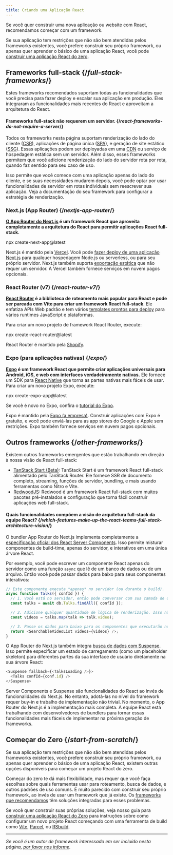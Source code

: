 ```yaml
---
title: Criando uma Aplicação React
---
```


<Intro>

Se você quer construir uma nova aplicação ou website com React, recomendamos começar com um framework.

</Intro>

Se sua aplicação tem restrições que não são bem atendidas pelos frameworks existentes, você prefere construir seu próprio framework, ou apenas quer aprender o básico de uma aplicação React, você pode [construir uma aplicação React do zero](/learn/build-a-react-app-from-scratch).

## Frameworks full-stack {/*full-stack-frameworks*/}

Estes frameworks recomendados suportam todas as funcionalidades que você precisa para fazer deploy e escalar sua aplicação em produção. Eles integraram as funcionalidades mais recentes do React e aproveitam a arquitetura do React.

<Note>

#### Frameworks full-stack não requerem um servidor. {/*react-frameworks-do-not-require-a-server*/}

Todos os frameworks nesta página suportam renderização do lado do cliente ([CSR](https://developer.mozilla.org/en-US/docs/Glossary/CSR)), aplicações de página única ([SPA](https://developer.mozilla.org/en-US/docs/Glossary/SPA)), e geração de site estático ([SSG](https://developer.mozilla.org/en-US/docs/Glossary/SSG)). Essas aplicações podem ser deployadas em uma [CDN](https://developer.mozilla.org/en-US/docs/Glossary/CDN) ou serviço de hospedagem estática sem um servidor. Além disso, esses frameworks permitem que você adicione renderização do lado do servidor rota por rota, quando faz sentido para seu caso de uso.

Isso permite que você comece com uma aplicação apenas do lado do cliente, e se suas necessidades mudarem depois, você pode optar por usar funcionalidades de servidor em rotas individuais sem reescrever sua aplicação. Veja a documentação do seu framework para configurar a estratégia de renderização.

</Note>

### Next.js (App Router) {/*nextjs-app-router*/}

**[O App Router do Next.js](https://nextjs.org/docs) é um framework React que aproveita completamente a arquitetura do React para permitir aplicações React full-stack.**

<TerminalBlock>
npx create-next-app@latest
</TerminalBlock>

Next.js é mantido pela [Vercel](https://vercel.com/). Você pode [fazer deploy de uma aplicação Next.js](https://nextjs.org/docs/app/building-your-application/deploying) para qualquer hospedagem Node.js ou serverless, ou para seu próprio servidor. Next.js também suporta [exportação estática](https://nextjs.org/docs/app/building-your-application/deploying/static-exports) que não requer um servidor. A Vercel também fornece serviços em nuvem pagos opcionais.

### React Router (v7) {/*react-router-v7*/}

**[React Router](https://reactrouter.com/start/framework/installation) é a biblioteca de roteamento mais popular para React e pode ser pareada com Vite para criar um framework React full-stack**. Ele enfatiza APIs Web padrão e tem vários [templates prontos para deploy](https://github.com/remix-run/react-router-templates) para vários runtimes JavaScript e plataformas.

Para criar um novo projeto de framework React Router, execute:

<TerminalBlock>
npx create-react-router@latest
</TerminalBlock>

React Router é mantido pela [Shopify](https://www.shopify.com).

### Expo (para aplicações nativas) {/*expo*/}

**[Expo](https://expo.dev/) é um framework React que permite criar aplicações universais para Android, iOS, e web com interfaces verdadeiramente nativas.** Ele fornece um SDK para [React Native](https://reactnative.dev/) que torna as partes nativas mais fáceis de usar. Para criar um novo projeto Expo, execute:

<TerminalBlock>
npx create-expo-app@latest
</TerminalBlock>

Se você é novo no Expo, confira o [tutorial do Expo](https://docs.expo.dev/tutorial/introduction/).

Expo é mantido pela [Expo (a empresa)](https://expo.dev/about). Construir aplicações com Expo é gratuito, e você pode enviá-las para as app stores do Google e Apple sem restrições. Expo também fornece serviços em nuvem pagos opcionais.

## Outros frameworks {/*other-frameworks*/}

Existem outros frameworks emergentes que estão trabalhando em direção à nossa visão de React full-stack:

- [TanStack Start (Beta)](https://tanstack.com/): TanStack Start é um framework React full-stack alimentado pelo TanStack Router. Ele fornece SSR de documento completo, streaming, funções de servidor, bundling, e mais usando ferramentas como Nitro e Vite.
- [RedwoodJS](https://redwoodjs.com/): Redwood é um framework React full-stack com muitos pacotes pré-instalados e configuração que torna fácil construir aplicações web full-stack.

<DeepDive>

#### Quais funcionalidades compõem a visão de arquitetura full-stack da equipe React? {/*which-features-make-up-the-react-teams-full-stack-architecture-vision*/}

O bundler App Router do Next.js implementa completamente a [especificação oficial dos React Server Components](https://github.com/reactjs/rfcs/blob/main/text/0188-server-components.md). Isso permite misturar componentes de build-time, apenas do servidor, e interativos em uma única árvore React.

Por exemplo, você pode escrever um componente React apenas do servidor como uma função `async` que lê de um banco de dados ou de um arquivo. Então você pode passar dados para baixo para seus componentes interativos:

```js
// Este componente executa *apenas* no servidor (ou durante o build).
async function Talks({ confId }) {
  // 1. Você está no servidor, então pode conversar com sua camada de dados. Endpoint de API não é necessário.
  const talks = await db.Talks.findAll({ confId });

  // 2. Adicione qualquer quantidade de lógica de renderização. Isso não tornará seu bundle JavaScript maior.
  const videos = talks.map(talk => talk.video);

  // 3. Passe os dados para baixo para os componentes que executarão no navegador.
  return <SearchableVideoList videos={videos} />;
}
```

O App Router do Next.js também integra [busca de dados com Suspense](/blog/2022/03/29/react-v18#suspense-in-data-frameworks). Isso permite especificar um estado de carregamento (como um placeholder skeleton) para diferentes partes da sua interface de usuário diretamente na sua árvore React:

```js
<Suspense fallback={<TalksLoading />}>
  <Talks confId={conf.id} />
</Suspense>
```

Server Components e Suspense são funcionalidades do React ao invés de funcionalidades do Next.js. No entanto, adotá-las no nível do framework requer buy-in e trabalho de implementação não trivial. No momento, o App Router do Next.js é a implementação mais completa. A equipe React está trabalhando com desenvolvedores de bundlers para tornar essas funcionalidades mais fáceis de implementar na próxima geração de frameworks.

</DeepDive>

## Começar do Zero {/*start-from-scratch*/}

Se sua aplicação tem restrições que não são bem atendidas pelos frameworks existentes, você prefere construir seu próprio framework, ou apenas quer aprender o básico de uma aplicação React, existem outras opções disponíveis para começar um projeto React do zero.

Começar do zero te dá mais flexibilidade, mas requer que você faça escolhas sobre quais ferramentas usar para roteamento, busca de dados, e outros padrões de uso comuns. É muito parecido com construir seu próprio framework, ao invés de usar um framework que já existe. Os [frameworks que recomendamos](#full-stack-frameworks) têm soluções integradas para esses problemas.

Se você quer construir suas próprias soluções, veja nosso guia para [construir uma aplicação React do Zero](/learn/build-a-react-app-from-scratch) para instruções sobre como configurar um novo projeto React começando com uma ferramenta de build como [Vite](https://vite.dev/), [Parcel](https://parceljs.org/), ou [RSbuild](https://rsbuild.dev/).

-----

_Se você é um autor de framework interessado em ser incluído nesta página, [por favor nos informe](https://github.com/reactjs/react.dev/issues/new?assignees=&labels=type%3A+framework&projects=&template=3-framework.yml&title=%5BFramework%5D%3A+)._